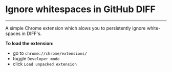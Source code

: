 # Ignore whitespaces in GitHub DIFF
---
A simple Chrome extension which alows you to persistently ignore white-spaces in DIFF's.

**To load the extension:**

* go to `chrome://chrome/extensions/`
* toggle `Developer mode`
* click `Load unpacked extension`
